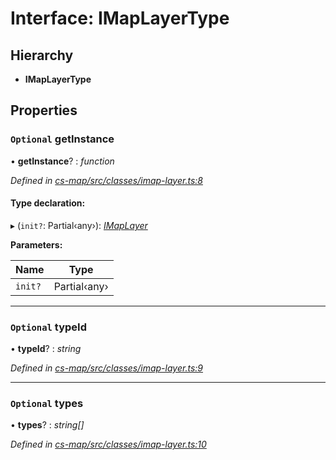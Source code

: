 # Interface: IMapLayerType

## Hierarchy

* **IMapLayerType**

## Properties

### `Optional` getInstance

• **getInstance**? : *function*

*Defined in [cs-map/src/classes/imap-layer.ts:8](https://github.com/TNOCS/csnext/blob/dad76c19/packages/cs-map/src/classes/imap-layer.ts#L8)*

#### Type declaration:

▸ (`init?`: Partial‹any›): *[IMapLayer](_cs_map_src_classes_imap_layer_.imaplayer.md)*

**Parameters:**

Name | Type |
------ | ------ |
`init?` | Partial‹any› |

___

### `Optional` typeId

• **typeId**? : *string*

*Defined in [cs-map/src/classes/imap-layer.ts:9](https://github.com/TNOCS/csnext/blob/dad76c19/packages/cs-map/src/classes/imap-layer.ts#L9)*

___

### `Optional` types

• **types**? : *string[]*

*Defined in [cs-map/src/classes/imap-layer.ts:10](https://github.com/TNOCS/csnext/blob/dad76c19/packages/cs-map/src/classes/imap-layer.ts#L10)*
